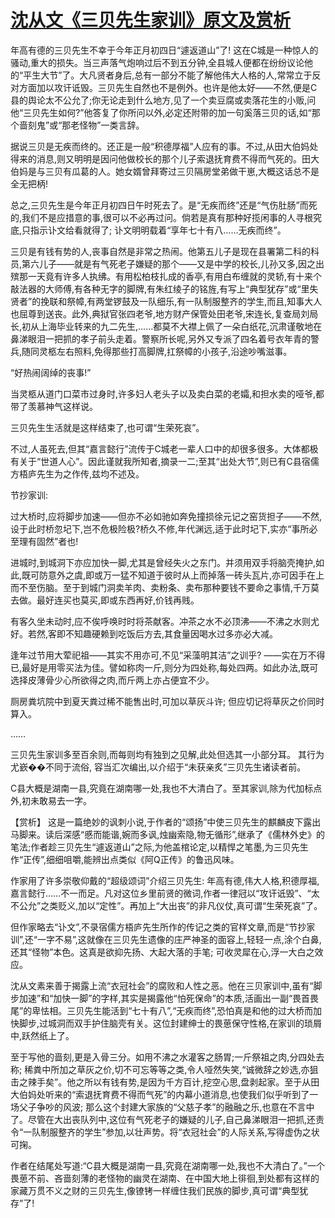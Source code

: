 # [沈从文《三贝先生家训》原文及赏析](https://www.vrrw.net/wx/15047.html)

年高有德的三贝先生不幸于今年正月初四日“遽返道山”了! 这在C城是一种惊人的骚动,重大的损失。当三声落气炮响过后不到五分钟,全县城人便都在纷纷议论他的“平生大节”了。大凡贤者身后,总有一部分不能了解他伟大人格的人,常常立于反对方面加以攻讦诋毁。三贝先生自然也不是例外。也许是他太好——不然,便是C县的舆论太不公允了;你无论走到什么地方,见了一个卖豆腐或卖落花生的小贩,问他“三贝先生如何?”他答复了你所问以外,必定还附带的加一句奚落三贝的话,如“那个啬刻鬼”或“那老怪物”一类言辞。

据说三贝是无疾而终的。还正是一般“积德厚福”人应有的事。不过,从田大伯妈处得来的消息,则又明明是因问他做校长的那个儿子索退抚育费不得而气死的。田大伯妈是与三贝有瓜葛的人。她女婿曾拜寄过三贝隔房堂弟做干崽,大概这话总不是全无把柄!

总之,三贝先生是今年正月初四日午时死去了。是“无疾而终”还是“气伤肚肠”而死的,我们不是应措意的事,很可以不必再过问。倘若是真有那种好揽闲事的人寻根究底,只指示讣文给看就得了; 讣文明明载着“享年七十有八……无疾而终”。

三贝是有钱有势的人,丧事自然是非常之热闹。他第五儿子是现在县署第二科的科员,第六儿子——就是有气死老子嫌疑的那个——又是中学的校长,儿孙又多,因之出殡那一天竟有许多人执绋。有用松柏枝扎成的香亭,有用白布缠就的灵轿,有十来个敲法器的大师傅,有各种无字的脚牌,有朱红绫子的铭旌,有写上“典型犹存”或“里失贤者”的挽联和祭幛,有两堂锣鼓及一队细乐,有一队制服整齐的学生,而且,知事大人也屈尊到送丧。此外,典狱官张四老爷,地方财产保管处田老爷,宋连长,复查局刘局长,初从上海毕业转来的九二先生,……都莫不大襟上佩了一朵白纸花,沉肃谨敬地在鼻涕眼泪一把抓的孝子前头走着。警察所长呢,另外又专派了四名着号衣年青的警兵,随同灵柩左右照料,免得那些打高脚牌,扛祭幛的小孩子,沿途吵嘴滋事。

“好热闹阔绰的丧事!”

当灵柩从道门口菜市过身时,许多妇人老头子以及卖白菜的老孀,和担水卖的哑爷,都带了羡慕神气这样说。

三贝先生生活就是这样结束了,也可谓“生荣死哀”。

不过,人虽死去,但其“嘉言懿行”流传于C城老一辈人口中的却很多很多。大体都极有关于“世道人心”。因此谨就我所知者,摘录一二;至其“出处大节”,则已有C县宿儒方梧庐先生为之作传,兹均不述及。

节抄家训:

过大桥时,应将脚步加速——但亦不必如驰如奔免撞损徐元记之窑货担子——不然,设于此时桥忽圮下,岂不危极险极?桥久不修,年代渊远,适于此时圮下,实亦“事所必至理有固然”者也!

进城时,到城洞下亦应加快一脚,尤其是曾经失火之东门。并须用双手将脑壳掩护,如此,既可防意外之虞,即或万一猛不知道于彼时从上而掉落一砖头瓦片,亦可因手在上而不至伤脑。至于到城门洞卖羊肉、卖粉条、卖布那种要钱不要命之事情,千万莫去做。最好连买也莫买,即或东西再好,价钱再贱。

有客久坐未动时,应不俟呼唤时时将茶献客。冲茶之水不必顶沸——不沸之水则尤好。若然,客即不知趣硬赖到吃饭后方去,其食量因喝水过多亦必大减。

逢年过节用大荤祀祖——其实不用亦可,不见“采藻明其洁”之训乎? ——实在万不得已,最好是用零买法为佳。譬如称肉一斤,则分为四处称,每处四两。如此办法,既可选择皮薄骨少心所欲得之肉,而斤两上亦占便宜不少。

厕房粪坑院中到夏天粪过稀不能售出时,可加以草灰斗许; 但应切记将草灰之价同时算入。

……

三贝先生家训多至百余则,而每则均有独到之见解,此处但选其一小部分耳。 其行为尤嶔��不同于流俗, 容当汇次编出,以介绍于“未获亲炙”三贝先生诸读者前。

C县大概是湖南一县,究竟在湖南哪一处,我也不大清白了。至其家训,除为代加标点外,初未敢易去一字。



【赏析】 这是一篇绝妙的讽刺小说,于作者的“颂扬”中使三贝先生的麒麟皮下露出马脚来。读后深感“慼而能谐,婉而多讽,烛幽索隐,物无循形”,继承了《儒林外史》的笔法;作者趁三贝先生“遽返道山”之际,为他盖棺论定,以精悍之笔墨,为三贝先生作“正传”,细细咀嚼,能辨出点类似《阿Q正传》的鲁迅风味。

作家用了许多崇敬仰戴的“超级颂词”介绍三贝先生: 年高有德,伟大人格,积德厚福,嘉言懿行……不一而足。凡对这位乡里前贤的微词,作者一律冠以“攻讦诋毁”、“太不公允”之类贬义,加以“定性”。再加上“大出丧”的非凡仪仗,真可谓“生荣死哀”了。

但作家略去“讣文”,不录宿儒方梧庐先生所作的传记之类的官样文章,而是“节抄家训”,还“一字不易”,这就像在三贝先生遗像的庄严神圣的面容上,轻轻一点,涂个白鼻,还其“怪物”本色。这真是欲抑先扬、大起大落的手笔; 可收灵犀在心,浮一大白之效应。

沈从文素来善于揭露上流“衣冠社会”的腐败和人性之恶。他在三贝家训中,虽有“脚步加速”和“加快一脚”的字样,其实是揭露他“怕死保命”的本质,活画出一副“畏首畏尾”的卑怯相。三贝先生能活到“七十有八”,“无疾而终”,恐怕真是和他的过大桥而加快脚步,过城洞而双手护住脑壳有关。这位封建绅士的畏葸保守性格,在家训的琐屑中,跃然纸上了。

至于写他的啬刻,更是入骨三分。如用不沸之水灌客之肠胃;一斤祭祖之肉,分四处去称; 稀粪中所加之草灰之价,切不可忘等等之类,令人哑然失笑,“诚微辞之妙选,亦狙击之辣手矣”。他之所以有钱有势,是因为千方百计,挖空心思,盘剥起家。至于从田大伯妈处听来的“索退抚育费不得而气死”的内幕小道消息,也使我们似乎听到了一场父子争吵的风波; 那么这个封建大家族的“父慈子孝”的融融之乐,也意在不言中了。尽管在大出丧队列中,这位有气死老子的嫌疑的儿子,自己鼻涕眼泪一把抓,还责令“一队制服整齐的学生”参加,以壮声势。将“衣冠社会”的人际关系,写得虚伪之状可掬。

作者在结尾处写道:“C县大概是湖南一县,究竟在湖南哪一处,我也不大清白了。”一个畏葸不前、吝啬刻薄的老怪物的幽灵在湖南、在中国大地上徘徊,到处都有这样的家藏万贯不义之财的三贝先生,像镣铐一样缠住我们民族的脚步,真可谓“典型犹存”了!

